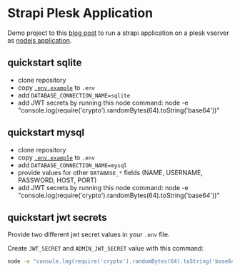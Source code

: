 # Strapi Plesk Application

Demo project to this [blog post](https://raoulkramer.de/deploy-run-host-strapi-on-plesk-obsidian-as-node-application) to run a strapi application on a plesk vserver as [nodejs application](./server.js).

## quickstart sqlite

* clone repository
* copy [`.env.example`](./.env.example) to `.env`
* add `DATABASE_CONNECTION_NAME=sqlite`
* add JWT secrets by running this node command: node -e "console.log(require('crypto').randomBytes(64).toString('base64'))"

## quickstart mysql

* clone repository
* copy [`.env.example`](./.env.example) to `.env`
* add `DATABASE_CONNECTION_NAME=mysql`
* provide values for other `DATABASE_*` fields (NAME, USERNAME, PASSWORD, HOST, PORT)
* add JWT secrets by running this node command: node -e "console.log(require('crypto').randomBytes(64).toString('base64'))"

## quickstart jwt secrets

Provide two different jwt secret values in your `.env` file.

Create `JWT_SECRET` and `ADMIN_JWT_SECRET` value with this command:

```bash
node -e "console.log(require('crypto').randomBytes(64).toString('base64'))"
```
